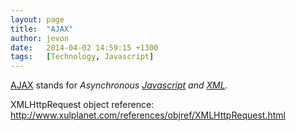 ```yaml
---
layout: page
title:  "AJAX"
author: jevon
date:   2014-04-02 14:59:15 +1300
tags:   [Technology, Javascript]
---
```


[AJAX](AJAX.md) stands for _Asynchronous [Javascript](Javascript.md) and [XML](XML.md)_.

XMLHttpRequest object reference: http://www.xulplanet.com/references/objref/XMLHttpRequest.html
